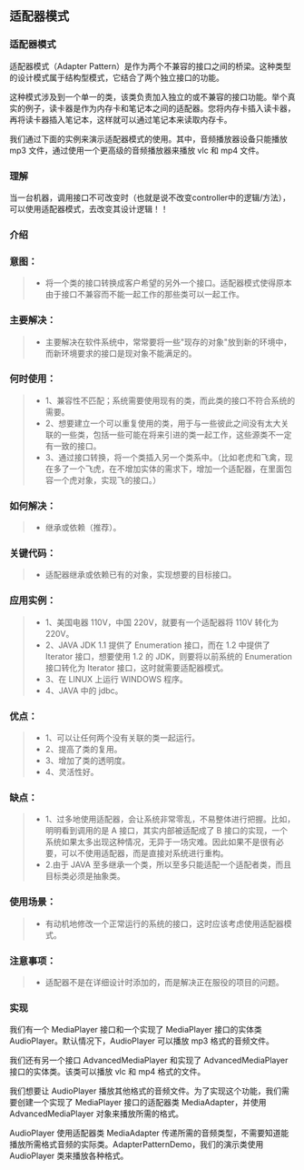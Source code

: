 ## 适配器模式
### 适配器模式
适配器模式（Adapter Pattern）是作为两个不兼容的接口之间的桥梁。这种类型的设计模式属于结构型模式，它结合了两个独立接口的功能。

这种模式涉及到一个单一的类，该类负责加入独立的或不兼容的接口功能。举个真实的例子，读卡器是作为内存卡和笔记本之间的适配器。您将内存卡插入读卡器，再将读卡器插入笔记本，这样就可以通过笔记本来读取内存卡。

我们通过下面的实例来演示适配器模式的使用。其中，音频播放器设备只能播放 mp3 文件，通过使用一个更高级的音频播放器来播放 vlc 和 mp4 文件。

### 理解
当一台机器，调用接口不可改变时（也就是说不改变controller中的逻辑/方法），可以使用适配器模式，去改变其设计逻辑！！

### 介绍
### 意图：
>* 将一个类的接口转换成客户希望的另外一个接口。适配器模式使得原本由于接口不兼容而不能一起工作的那些类可以一起工作。

### 主要解决：
>* 主要解决在软件系统中，常常要将一些"现存的对象"放到新的环境中，而新环境要求的接口是现对象不能满足的。

### 何时使用： 
>* 1、兼容性不匹配；系统需要使用现有的类，而此类的接口不符合系统的需要。 
>* 2、想要建立一个可以重复使用的类，用于与一些彼此之间没有太大关联的一些类，包括一些可能在将来引进的类一起工作，这些源类不一定有一致的接口。 
>* 3、通过接口转换，将一个类插入另一个类系中。（比如老虎和飞禽，现在多了一个飞虎，在不增加实体的需求下，增加一个适配器，在里面包容一个虎对象，实现飞的接口。）

### 如何解决：
>* 继承或依赖（推荐）。

### 关键代码：
>* 适配器继承或依赖已有的对象，实现想要的目标接口。

### 应用实例： 
>* 1、美国电器 110V，中国 220V，就要有一个适配器将 110V 转化为 220V。 
>* 2、JAVA JDK 1.1 提供了 Enumeration 接口，而在 1.2 中提供了 Iterator 接口，想要使用 1.2 的 JDK，则要将以前系统的 Enumeration 接口转化为 Iterator 接口，这时就需要适配器模式。 
>* 3、在 LINUX 上运行 WINDOWS 程序。 
>* 4、JAVA 中的 jdbc。

### 优点： 
>* 1、可以让任何两个没有关联的类一起运行。 
>* 2、提高了类的复用。 
>* 3、增加了类的透明度。 
>* 4、灵活性好。

### 缺点： 
>* 1、过多地使用适配器，会让系统非常零乱，不易整体进行把握。比如，明明看到调用的是 A 接口，其实内部被适配成了 B 接口的实现，一个系统如果太多出现这种情况，无异于一场灾难。因此如果不是很有必要，可以不使用适配器，而是直接对系统进行重构。 
>* 2.由于 JAVA 至多继承一个类，所以至多只能适配一个适配者类，而且目标类必须是抽象类。

### 使用场景：
>* 有动机地修改一个正常运行的系统的接口，这时应该考虑使用适配器模式。

### 注意事项：
>* 适配器不是在详细设计时添加的，而是解决正在服役的项目的问题。

### 实现
我们有一个 MediaPlayer 接口和一个实现了 MediaPlayer 接口的实体类 AudioPlayer。默认情况下，AudioPlayer 可以播放 mp3 格式的音频文件。

我们还有另一个接口 AdvancedMediaPlayer 和实现了 AdvancedMediaPlayer 接口的实体类。该类可以播放 vlc 和 mp4 格式的文件。

我们想要让 AudioPlayer 播放其他格式的音频文件。为了实现这个功能，我们需要创建一个实现了 MediaPlayer 接口的适配器类 MediaAdapter，并使用 AdvancedMediaPlayer 对象来播放所需的格式。

AudioPlayer 使用适配器类 MediaAdapter 传递所需的音频类型，不需要知道能播放所需格式音频的实际类。AdapterPatternDemo，我们的演示类使用 AudioPlayer 类来播放各种格式。